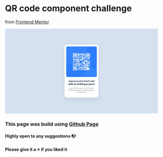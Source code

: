 # QR code component challenge

from [Frontend Mentor](https://www.frontendmentor.io)

![Image](./design/desktop-design.jpg)

### This page was build using [Github Page](https://gurupranav-tech.github.io/qrcode-component-challenge/)

#### Highly open to any suggestions 📭

#### Please give it a ⭐ if you liked it

